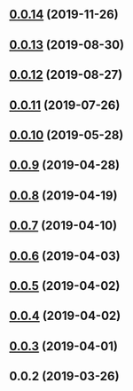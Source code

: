 <a name="0.0.14"></a>
## [0.0.14](https://github.com/tinper-bee/bee-colorpicker/compare/v0.0.13...v0.0.14) (2019-11-26)



<a name="0.0.13"></a>
## [0.0.13](https://github.com/tinper-bee/bee-colorpicker/compare/v0.0.12...v0.0.13) (2019-08-30)



<a name="0.0.12"></a>
## [0.0.12](https://github.com/tinper-bee/bee-colorpicker/compare/v0.0.11...v0.0.12) (2019-08-27)



<a name="0.0.11"></a>
## [0.0.11](https://github.com/tinper-bee/bee-colorpicker/compare/v0.0.10...v0.0.11) (2019-07-26)



<a name="0.0.10"></a>
## [0.0.10](https://github.com/tinper-bee/bee-colorpicker/compare/v0.0.9...v0.0.10) (2019-05-28)



<a name="0.0.9"></a>
## [0.0.9](https://github.com/tinper-bee/bee-colorpicker/compare/v0.0.8...v0.0.9) (2019-04-28)



<a name="0.0.8"></a>
## [0.0.8](https://github.com/tinper-bee/bee-colorpicker/compare/v0.0.7...v0.0.8) (2019-04-19)



<a name="0.0.7"></a>
## [0.0.7](https://github.com/tinper-bee/bee-colorpicker/compare/v0.0.6...v0.0.7) (2019-04-10)



<a name="0.0.6"></a>
## [0.0.6](https://github.com/tinper-bee/bee-colorpicker/compare/v0.0.5...v0.0.6) (2019-04-03)



<a name="0.0.5"></a>
## [0.0.5](https://github.com/tinper-bee/bee-colorpicker/compare/v0.0.4...v0.0.5) (2019-04-02)



<a name="0.0.4"></a>
## [0.0.4](https://github.com/tinper-bee/bee-colorpicker/compare/v0.0.3...v0.0.4) (2019-04-02)



<a name="0.0.3"></a>
## [0.0.3](https://github.com/tinper-bee/bee-colorpicker/compare/v0.0.2...v0.0.3) (2019-04-01)



<a name="0.0.2"></a>
## 0.0.2 (2019-03-26)



